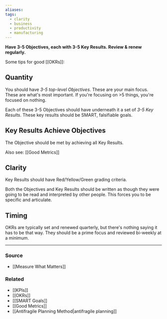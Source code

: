 ```yaml
---
aliases: 
tags:
  - clarity
  - business
  - productivity
  - manufacturing
---
```

**Have 3-5 Objectives, each with 3-5 Key Results. Review & renew regularly.**

Some tips for good [[OKRs]]:

## Quantity

You should have *3-5 top-level Objectives*. These are your main focus. These are what's most important. If you're focusing on >5 things, you're focused on nothing.

Each of these 3-5 Objectives should have underneath it a set of *3-5 Key Results*. These key results should be SMART, falsifiable goals.

## Key Results Achieve Objectives

The Objective should be met by achieving all Key Results.

Also see: [[Good Metrics]]

## Clarity

Key Results should have Red/Yellow/Green grading criteria.

Both the Objectives and Key Results should be written as though they were going to be read and interpreted by other people. This forces you to be specific and articulate.

## Timing

OKRs are typically set and renewed quarterly, but there's nothing saying it has to be that way. They should be a prime focus and reviewed bi-weekly at a minimum.

---

### Source
- [[Measure What Matters]]

### Related
- [[KPIs]]
- [[OKRs]]
- [[SMART Goals]]
- [[Good Metrics]]
- [[Antifragile Planning Method|antifragile planning]]